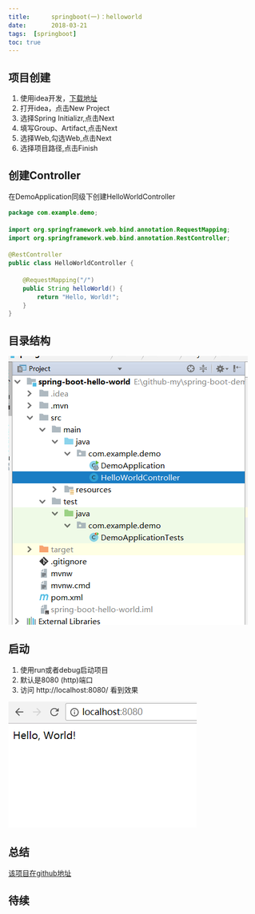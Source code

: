 ```yaml
---
title:      springboot(一)：helloworld
date:       2018-03-21
tags:  [springboot]	
toc: true
---
```


## 项目创建

1. 使用idea开发，[下载地址](https://www.jetbrains.com/idea/)
2. 打开idea，点击New Project
3. 选择Spring Initializr,点击Next
4. 填写Group、Artifact,点击Next
5. 选择Web,勾选Web,点击Next
6. 选择项目路径,点击Finish

## 创建Controller

在DemoApplication同级下创建HelloWorldController

```java
package com.example.demo;

import org.springframework.web.bind.annotation.RequestMapping;
import org.springframework.web.bind.annotation.RestController;

@RestController
public class HelloWorldController {

    @RequestMapping("/")
    public String helloWorld() {
        return "Hello, World!";
    }
}
```

## 目录结构

![](../../images/springboot/1.png)

## 启动

1. 使用run或者debug启动项目
2. 默认是8080 (http)端口
3. 访问 http://localhost:8080/ 看到效果

![](../../images/springboot/2.png)

## 总结 

[该项目在github地址](https://github.com/chenyuanchn/spring-boot-demo)

## 待续
